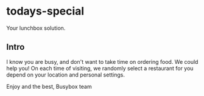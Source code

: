 # todays-special

Your lunchbox solution.

## Intro

I know you are busy, and don't want to take time on ordering food. We could help you!
On each time of visiting, we randomly select a restaurant for you depend on your location and personal settings.

Enjoy and the best,
Busybox team
